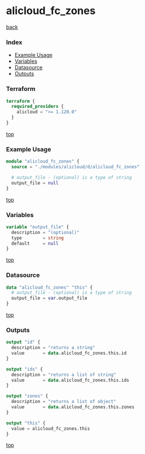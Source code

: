 # alicloud_fc_zones

[back](../alicloud.md)

### Index

- [Example Usage](#example-usage)
- [Variables](#variables)
- [Datasource](#datasource)
- [Outputs](#outputs)

### Terraform

```terraform
terraform {
  required_providers {
    alicloud = ">= 1.120.0"
  }
}
```

[top](#index)

### Example Usage

```terraform
module "alicloud_fc_zones" {
  source = "./modules/alicloud/d/alicloud_fc_zones"

  # output_file - (optional) is a type of string
  output_file = null
}
```

[top](#index)

### Variables

```terraform
variable "output_file" {
  description = "(optional)"
  type        = string
  default     = null
}
```

[top](#index)

### Datasource

```terraform
data "alicloud_fc_zones" "this" {
  # output_file - (optional) is a type of string
  output_file = var.output_file
}
```

[top](#index)

### Outputs

```terraform
output "id" {
  description = "returns a string"
  value       = data.alicloud_fc_zones.this.id
}

output "ids" {
  description = "returns a list of string"
  value       = data.alicloud_fc_zones.this.ids
}

output "zones" {
  description = "returns a list of object"
  value       = data.alicloud_fc_zones.this.zones
}

output "this" {
  value = alicloud_fc_zones.this
}
```

[top](#index)